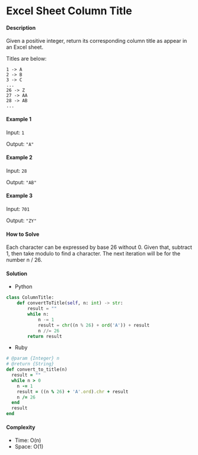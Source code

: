 # Excel Sheet Column Title

#### Description

Given a positive integer, return its corresponding column title as appear in an Excel sheet.

Titles are below:

```
1 -> A
2 -> B
3 -> C
...
26 -> Z
27 -> AA
28 -> AB 
...
```

#### Example 1
Input: `1`

Output: `"A"`

#### Example 2
Input: `28`

Output: `"AB"`

#### Example 3
Input: `701`

Output: `"ZY"`

#### How to Solve

Each character can be expressed by base 26 without 0. Given that, subtract 1, then take modulo to find a character. The next iteration will be for the number n / 26.

#### Solution
- Python

```python
class ColumnTitle:
    def convertToTitle(self, n: int) -> str:
        result = ""
        while n:
            n -= 1
            result = chr((n % 26) + ord('A')) + result
            n //= 26
        return result
```

- Ruby

```ruby
# @param {Integer} n
# @return {String}
def convert_to_title(n)
  result = ""
  while n > 0
    n -= 1
    result = ((n % 26) + 'A'.ord).chr + result
    n /= 26
  end
  result
end
```

#### Complexity
- Time: O(n)
- Space: O(1)